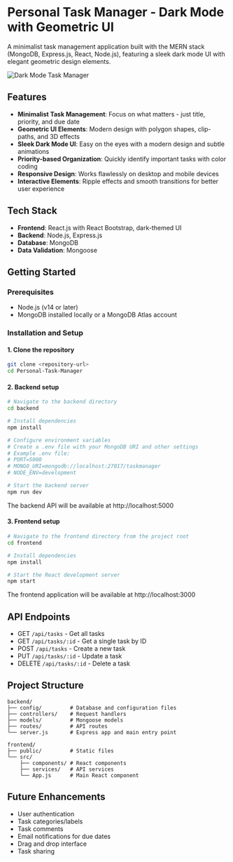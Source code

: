# Personal Task Manager - Dark Mode with Geometric UI

A minimalist task management application built with the MERN stack (MongoDB, Express.js, React, Node.js), featuring a sleek dark mode UI with elegant geometric design elements.

![Dark Mode Task Manager](https://via.placeholder.com/800x400/121212/ffffff?text=Geometric+Dark+Mode+Task+Manager)

## Features

- **Minimalist Task Management**: Focus on what matters - just title, priority, and due date
- **Geometric UI Elements**: Modern design with polygon shapes, clip-paths, and 3D effects
- **Sleek Dark Mode UI**: Easy on the eyes with a modern design and subtle animations
- **Priority-based Organization**: Quickly identify important tasks with color coding
- **Responsive Design**: Works flawlessly on desktop and mobile devices
- **Interactive Elements**: Ripple effects and smooth transitions for better user experience

## Tech Stack

- **Frontend**: React.js with React Bootstrap, dark-themed UI
- **Backend**: Node.js, Express.js
- **Database**: MongoDB
- **Data Validation**: Mongoose

## Getting Started

### Prerequisites

- Node.js (v14 or later)
- MongoDB installed locally or a MongoDB Atlas account

### Installation and Setup

#### 1. Clone the repository

```bash
git clone <repository-url>
cd Personal-Task-Manager
```

#### 2. Backend setup

```bash
# Navigate to the backend directory
cd backend

# Install dependencies
npm install

# Configure environment variables
# Create a .env file with your MongoDB URI and other settings
# Example .env file:
# PORT=5000
# MONGO_URI=mongodb://localhost:27017/taskmanager
# NODE_ENV=development

# Start the backend server
npm run dev
```

The backend API will be available at http://localhost:5000

#### 3. Frontend setup

```bash
# Navigate to the frontend directory from the project root
cd frontend

# Install dependencies
npm install

# Start the React development server
npm start
```

The frontend application will be available at http://localhost:3000

## API Endpoints

- GET `/api/tasks` - Get all tasks
- GET `/api/tasks/:id` - Get a single task by ID
- POST `/api/tasks` - Create a new task
- PUT `/api/tasks/:id` - Update a task
- DELETE `/api/tasks/:id` - Delete a task

## Project Structure

```
backend/
├── config/         # Database and configuration files
├── controllers/    # Request handlers
├── models/         # Mongoose models
├── routes/         # API routes
└── server.js       # Express app and main entry point

frontend/
├── public/         # Static files
└── src/
    ├── components/ # React components
    ├── services/   # API services
    └── App.js      # Main React component
```

## Future Enhancements

- User authentication
- Task categories/labels
- Task comments
- Email notifications for due dates
- Drag and drop interface
- Task sharing

